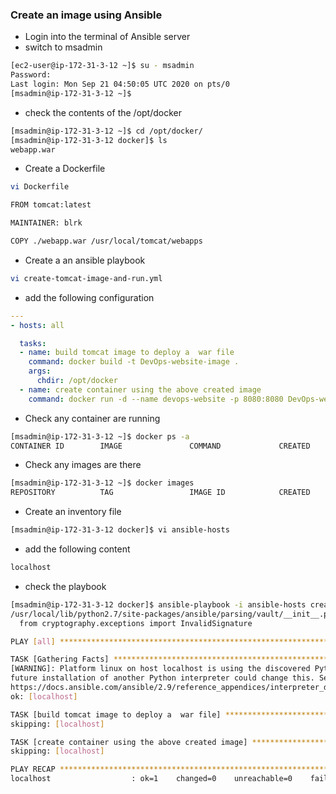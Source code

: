 ### Create an image using Ansible 
* Login into the terminal of Ansible server
* switch to msadmin
``` bash
[ec2-user@ip-172-31-3-12 ~]$ su - msadmin
Password: 
Last login: Mon Sep 21 04:50:05 UTC 2020 on pts/0
[msadmin@ip-172-31-3-12 ~]$ 
```
* check the contents of the /opt/docker 
``` bash
[msadmin@ip-172-31-3-12 ~]$ cd /opt/docker/
[msadmin@ip-172-31-3-12 docker]$ ls
webapp.war
```
* Create a Dockerfile
``` bash
vi Dockerfile
```
``` bash
FROM tomcat:latest

MAINTAINER: blrk

COPY ./webapp.war /usr/local/tomcat/webapps
```
* Create a an ansible playbook
``` bash
vi create-tomcat-image-and-run.yml
```
* add the following configuration
``` yaml
---
- hosts: all

  tasks:
  - name: build tomcat image to deploy a  war file
    command: docker build -t DevOps-website-image .
    args:
      chdir: /opt/docker
  - name: create container using the above created image
    command: docker run -d --name devops-website -p 8080:8080 DevOps-website-image  
```
* Check any container are running 
``` bash
[msadmin@ip-172-31-3-12 ~]$ docker ps -a
CONTAINER ID        IMAGE               COMMAND             CREATED             STATUS              PORTS               NAMES
```
* Check any images are there 
``` bash
[msadmin@ip-172-31-3-12 ~]$ docker images
REPOSITORY          TAG                 IMAGE ID            CREATED             SIZE
```
* Create an inventory file
``` bash
[msadmin@ip-172-31-3-12 docker]$ vi ansible-hosts
```
* add the following content
``` bash
localhost
```
* check the playbook
``` bash
[msadmin@ip-172-31-3-12 docker]$ ansible-playbook -i ansible-hosts create-tomcat-image-and-run.yml --check
/usr/local/lib/python2.7/site-packages/ansible/parsing/vault/__init__.py:44: CryptographyDeprecationWarning: Python 2 is no longer supported by the Python core team. Support for it is now deprecated in cryptography, and will be removed in a future release.
  from cryptography.exceptions import InvalidSignature

PLAY [all] *****************************************************************************************************

TASK [Gathering Facts] *****************************************************************************************
[WARNING]: Platform linux on host localhost is using the discovered Python interpreter at /usr/bin/python, but
future installation of another Python interpreter could change this. See
https://docs.ansible.com/ansible/2.9/reference_appendices/interpreter_discovery.html for more information.
ok: [localhost]

TASK [build tomcat image to deploy a  war file] ****************************************************************
skipping: [localhost]

TASK [create container using the above created image] **********************************************************
skipping: [localhost]

PLAY RECAP *****************************************************************************************************
localhost                  : ok=1    changed=0    unreachable=0    failed=0    skipped=2    rescued=0    ignored=0   
```





